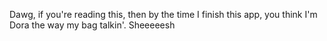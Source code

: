 Dawg, if you're reading this, then by the time I finish this app, you think I'm Dora the way my bag talkin'. Sheeeeesh